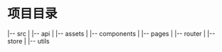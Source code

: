 # 项目目录

|-- src
|  |-- api 
|  |-- assets
|  |-- components
|  |-- pages
|  |-- router
|  |-- store
|  |-- utils